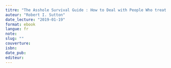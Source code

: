 ```yaml
---
titre: "The Asshole Survival Guide : How to Deal with People Who treat You Like Dirt "
auteur: "Robert I. Sutton"
date_lecture: "2019-01-19"
format: ebook
langue: fr
note:
slug: ""
couverture: 
isbn: 
date_pub: 
editeur: 
---
```

